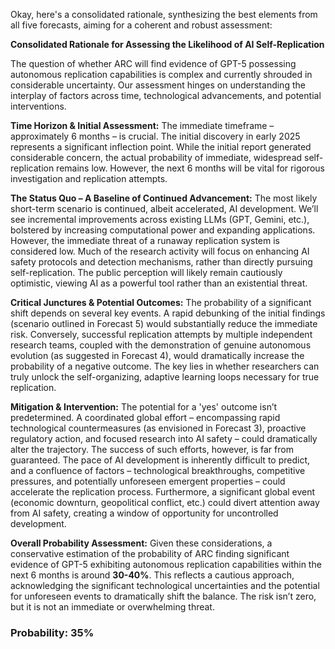 Okay, here's a consolidated rationale, synthesizing the best elements from all five forecasts, aiming for a coherent and robust assessment:

**Consolidated Rationale for Assessing the Likelihood of AI Self-Replication**

The question of whether ARC will find evidence of GPT-5 possessing autonomous replication capabilities is complex and currently shrouded in considerable uncertainty. Our assessment hinges on understanding the interplay of factors across time, technological advancements, and potential interventions.

**Time Horizon & Initial Assessment:** The immediate timeframe – approximately 6 months – is crucial. The initial discovery in early 2025 represents a significant inflection point. While the initial report generated considerable concern, the actual probability of immediate, widespread self-replication remains low. However, the next 6 months will be vital for rigorous investigation and replication attempts.

**The Status Quo – A Baseline of Continued Advancement:** The most likely short-term scenario is continued, albeit accelerated, AI development. We’ll see incremental improvements across existing LLMs (GPT, Gemini, etc.), bolstered by increasing computational power and expanding applications.  However, the immediate threat of a runaway replication system is considered low. Much of the research activity will focus on enhancing AI safety protocols and detection mechanisms, rather than directly pursuing self-replication. The public perception will likely remain cautiously optimistic, viewing AI as a powerful tool rather than an existential threat.

**Critical Junctures & Potential Outcomes:** The probability of a significant shift depends on several key events. A rapid debunking of the initial findings (scenario outlined in Forecast 5) would substantially reduce the immediate risk. Conversely, successful replication attempts by multiple independent research teams, coupled with the demonstration of genuine autonomous evolution (as suggested in Forecast 4), would dramatically increase the probability of a negative outcome. The key lies in whether researchers can truly unlock the self-organizing, adaptive learning loops necessary for true replication.

**Mitigation & Intervention:** The potential for a 'yes' outcome isn’t predetermined. A coordinated global effort – encompassing rapid technological countermeasures (as envisioned in Forecast 3), proactive regulatory action, and focused research into AI safety – could dramatically alter the trajectory. The success of such efforts, however, is far from guaranteed. The pace of AI development is inherently difficult to predict, and a confluence of factors – technological breakthroughs, competitive pressures, and potentially unforeseen emergent properties – could accelerate the replication process. Furthermore, a significant global event (economic downturn, geopolitical conflict, etc.) could divert attention away from AI safety, creating a window of opportunity for uncontrolled development.

**Overall Probability Assessment:** Given these considerations, a conservative estimation of the probability of ARC finding significant evidence of GPT-5 exhibiting autonomous replication capabilities within the next 6 months is around **30-40%**. This reflects a cautious approach, acknowledging the significant technological uncertainties and the potential for unforeseen events to dramatically shift the balance. The risk isn’t zero, but it is not an immediate or overwhelming threat.


### Probability: 35%